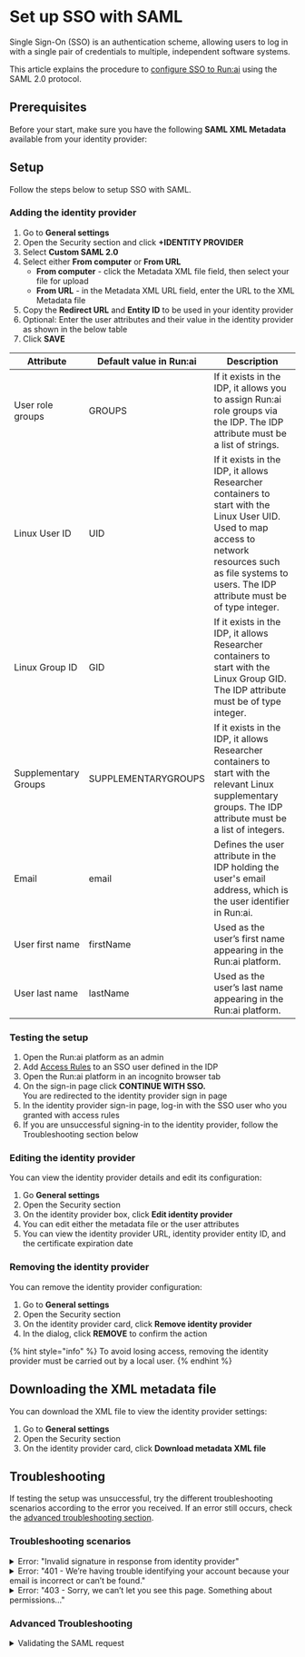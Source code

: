 # Set up SSO with SAML

Single Sign-On (SSO) is an authentication scheme, allowing users to log in with a single pair of credentials to multiple, independent software systems.

This article explains the procedure to [configure SSO to Run:ai](../authentication-and-authorization.md#single-sign-on-sso) using the SAML 2.0 protocol.

## Prerequisites

Before your start, make sure you have the following **SAML XML Metadata** available from your identity provider:

## Setup

Follow the steps below to setup SSO with SAML.

### Adding the identity provider

1. Go to **General settings**
2. Open the Security section and click **+IDENTITY PROVIDER**
3. Select **Custom SAML 2.0**
4. Select either **From computer** or **From URL**
   * **From computer** - click the Metadata XML file field, then select your file for upload
   * **From URL** - in the Metadata XML URL field, enter the URL to the XML Metadata file
5. Copy the **Redirect URL** and **Entity ID** to be used in your identity provider
6. Optional: Enter the user attributes and their value in the identity provider as shown in the below table
7. Click **SAVE**

| Attribute            | Default value in Run:ai | Description                                                                                                                                                                                                  |
| -------------------- | ----------------------- | ------------------------------------------------------------------------------------------------------------------------------------------------------------------------------------------------------------ |
| User role groups     | GROUPS                  | If it exists in the IDP, it allows you to assign Run:ai role groups via the IDP. The IDP attribute must be a list of strings.                                                                                |
| Linux User ID        | UID                     | If it exists in the IDP, it allows Researcher containers to start with the Linux User UID. Used to map access to network resources such as file systems to users. The IDP attribute must be of type integer. |
| Linux Group ID       | GID                     | If it exists in the IDP, it allows Researcher containers to start with the Linux Group GID. The IDP attribute must be of type integer.                                                                       |
| Supplementary Groups | SUPPLEMENTARYGROUPS     | If it exists in the IDP, it allows Researcher containers to start with the relevant Linux supplementary groups. The IDP attribute must be a list of integers.                                                |
| Email                | email                   | Defines the user attribute in the IDP holding the user's email address, which is the user identifier in Run:ai.                                                                                              |
| User first name      | firstName               | Used as the user’s first name appearing in the Run:ai platform.                                                                                                                                              |
| User last name       | lastName                | Used as the user’s last name appearing in the Run:ai platform.                                                                                                                                               |

### Testing the setup

1. Open the Run:ai platform as an admin
2. Add [Access Rules](../accessrules.md) to an SSO user defined in the IDP
3. Open the Run:ai platform in an incognito browser tab
4. On the sign-in page click **CONTINUE WITH SSO.**\
   You are redirected to the identity provider sign in page
5. In the identity provider sign-in page, log-in with the SSO user who you granted with access rules
6. If you are unsuccessful signing-in to the identity provider, follow the Troubleshooting section below

### Editing the identity provider

You can view the identity provider details and edit its configuration:

1. Go **General settings**
2. Open the Security section
3. On the identity provider box, click **Edit identity provider**
4. You can edit either the metadata file or the user attributes
5. You can view the identity provider URL, identity provider entity ID, and the certificate expiration date

### Removing the identity provider

You can remove the identity provider configuration:

1. Go to **General settings**
2. Open the Security section
3. On the identity provider card, click **Remove identity provider**
4. In the dialog, click **REMOVE** to confirm the action

{% hint style="info" %}
To avoid losing access, removing the identity provider must be carried out by a local user.
{% endhint %}


## Downloading the XML metadata file

You can download the XML file to view the identity provider settings:

1. Go to **General settings**
2. Open the Security section
3. On the identity provider card, click **Download metadata XML file**

## Troubleshooting

If testing the setup was unsuccessful, try the different troubleshooting scenarios according to the error you received. If an error still occurs, check the [advanced troubleshooting section](saml.md#advanced-troubleshooting).

### Troubleshooting scenarios

<details>

<summary>Error: "Invalid signature in response from identity provider"</summary>

**Description**: After trying to log-in, the following message is received in the RunLai log-in page.

**Mitigation:**

1. Go to the Tools & Settings menu
2. Click **General**
3. Open the Security section
4. In the identity provider box, check for a "Certificate expired” error
5. If it is expired, update the SAML metadata file to include a valid certificate

</details>

<details>

<summary>Error: "401 - We’re having trouble identifying your account because your email is incorrect or can’t be found."</summary>

**Description:** Authentication failed because email attribute was not found.

**Mitigation**: Validate the user’s email attribute is mapped correctly

</details>

<details>

<summary>Error: "403 - Sorry, we can’t let you see this page. Something about permissions…"</summary>

**Description:** The authenticated user is missing permissions

**Mitigation**:

1. Validate either the user or its related group/s are assigned with [access rules](../accessrules.md)
2. Validate the user’s groups attribute is mapped correctly

**Advanced:**

1. Open the Chrome DevTools: Right-click on page → Inspect → Console tab
2. Run the following command to retrieve and paste the user’s token: `localStorage.token;`
3. Paste in [https://jwt.io](https://jwt.io)
4. Under the Payload section validate the values of the user’s attributes

</details>

### Advanced Troubleshooting

<details>

<summary>Validating the SAML request</summary>

The SAML login flow can be separated into two parts:

* Run:ai redirects to the IDP for log-ins using a SAML Request
* On successful log-in, the IDP redirects back to Run:ai with a SAML Response

Validate the SAML Request to ensure the SAML flow works as expected:

1. Go to the Run:ai login screen
2. Open the Chrome Network inspector: Right-click → Inspect on the page → Network tab
3. On the sign-in page click CONTINUE WITH SSO.
4. Once redirected to the Identity Provider, search in the Chrome network inspector for an HTTP request showing the SAML Request. Depending on the IDP url, this would be a request to the IDP domain name. For example, `accounts.google.com/idp?1234`.
5. When found, go to the Payload tab and copy the value of the SAML Request
6. Paste the value into a SAML decoder (e.g. [https://www.samltool.com/decode.php](https://www.samltool.com/decode.php))
7. Validate the request:
   * The content of the `<saml:Issuer>` tag is the same as `Entity ID` given when [adding the identity provider](saml.md#adding-the-identity-provider)
   * The content of the `AssertionConsumerServiceURL` is the same as the `Redirect URI` given when [adding the identity provider](saml.md#adding-the-identity-provider)
8. Validate the response:
   * The user email under the `<saml2:Subject>` tag is the same as the logged-in user
   * Make sure that under the `<saml2:AttributeStatement>` tag, there is an Attribute named `email` (lowercase). This attribute is mandatory.
   * If other, optional user attributes (`groups`, `firstName`, `lastName`, `uid`, `gid`) are mapped make sure they also exist under `<saml2:AttributeStatement>` along with their respective values.

</details>
